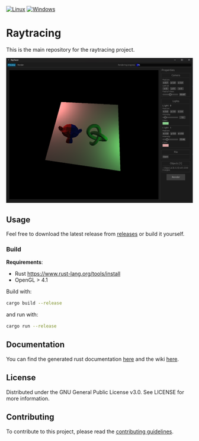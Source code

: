 [![Linux](https://github.com/bircni/Raytracing/actions/workflows/rust-linux.yml/badge.svg)](https://github.com/bircni/Raytracing/actions/workflows/rust-linux.yml)
[![Windows](https://github.com/bircni/Raytracing/actions/workflows/rust-windows.yml/badge.svg)](https://github.com/bircni/Raytracing/actions/workflows/rust-windows.yml)
<!--
[![MacOS](https://github.com/bircni/Raytracing/actions/workflows/rust-macos.yml/badge.svg)](https://github.com/bircni/Raytracing/actions/workflows/rust-macos.yml)
-->

# Raytracing

This is the main repository for the raytracing project.

<div align="center">
<img src="./docs/assets/window-screenshot.png" alt="Screenshot" width="800"/>
</div>

## Usage

Feel free to download the latest release from [releases](https://github.com/bircni/Raytracing/releases) or build it yourself.

### Build

**Requirements**:

- Rust <https://www.rust-lang.org/tools/install>
- OpenGL > 4.1

Build with:

```bash
cargo build --release
```

and run with:

```bash
cargo run --release
```

## Documentation

You can find the generated rust documentation [here](http://bircni.me/Raytracing) and the wiki
[here](https://github.com/bircni/Raytracing/wiki).

## License

Distributed under the GNU General Public License v3.0. See LICENSE for more information.

## Contributing

To contribute to this project, please read the [contributing guidelines](./CONTRIBUTING.md).
